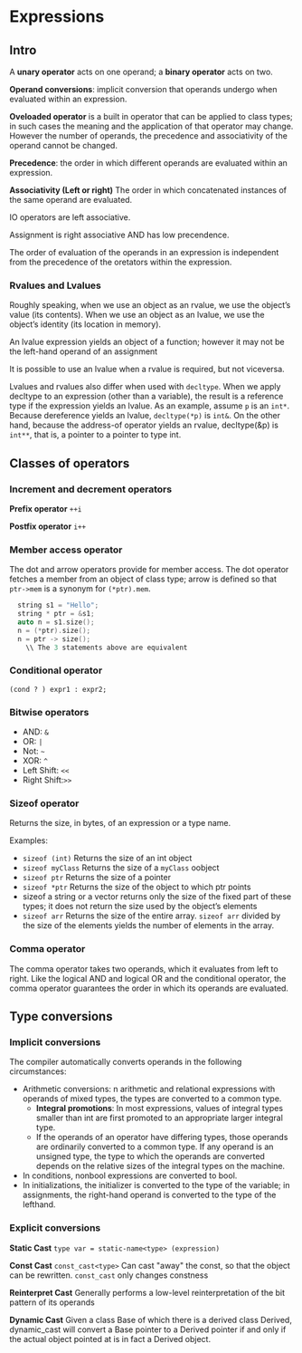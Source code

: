 
# Expressions

## Intro

A **unary operator** acts on one operand; a **binary operator** acts on two.

**Operand conversions**: implicit conversion that operands undergo when evaluated within an expression. 

**Oveloaded operator** is a built in operator that can be applied to class types; in such cases the meaning and the application of that operator may change. However the number of operands, the precedence and associativity of the operand cannot be changed.

**Precedence**: the order in which different operands are evaluated within an expression.

**Associativity (Left or right)** The order in which concatenated instances of the same operand are evaluated.

IO operators are left associative.

Assignment is right associative AND has low precendence.

The order of evaluation of the operands in an expression is independent from the precedence of the oretators within the expression.

### Rvalues and Lvalues

Roughly speaking, when we use an object as an rvalue, we use the object’s value (its contents). When we use an object as an
lvalue, we use the object’s identity (its location in memory).

An lvalue expression yields an object of a function; however it may not be the left-hand operand of an assignment
  
It is possible to use an lvalue when a rvalue is required, but not viceversa.

Lvalues and rvalues also differ when used with `decltype`. When we apply decltype to an expression (other than a variable), the result is a reference type if the expression yields an lvalue. As an example, assume `p` is an `int*`. Because dereference yields an lvalue, `decltype(*p)` is `int&`. On the other hand, because the address-of operator yields an rvalue, decltype(&p) is `int**`, that is, a pointer to a pointer to type int.

## Classes of operators

### Increment and decrement operators 

**Prefix operator** `++i`

**Postfix operator** `i++`

### Member access operator

The dot and arrow operators provide for member access. The dot operator fetches a member from an object of class type; arrow is
defined so that `ptr->mem` is a synonym for `(*ptr).mem`.

``` c++
  string s1 = "Hello";
  string * ptr = &s1;
  auto n = s1.size();
  n = (*ptr).size();
  n = ptr -> size();
    \\ The 3 statements above are equivalent
```

### Conditional operator

`(cond ? ) expr1 : expr2;`

### Bitwise operators

* AND:        `&`
* OR:         `|`
* Not:        `~`
* XOR:        `^`
* Left Shift: `<<`
* Right Shift:`>>`

### Sizeof operator

Returns the size, in bytes, of an expression or a type name.

Examples:
* `sizeof (int)`        Returns the size of an int object
* `sizeof myClass`      Returns the size of a `myClass` oobject
* `sizeof ptr`          Returns the size of a pointer
* `sizeof *ptr`         Returns the size of the object to which ptr points
* sizeof a string or a vector returns only the size of the fixed part of these types; it does not return the size used by the object’s elements
* `sizeof arr`          Returns the size of the entire array. `sizeof arr` divided by the size of the elements yields the number of elements in the array.

### Comma operator

The comma operator takes two operands, which it evaluates from left to right.
Like the logical AND and logical OR and the conditional operator, the comma
operator guarantees the order in which its operands are evaluated.

## Type conversions

### Implicit conversions

The compiler automatically converts operands in the following circumstances:
* Arithmetic conversions: n arithmetic and relational expressions with operands of mixed types, the
types are converted to a common type.
  * **Integral promotions**: In most expressions, values of integral types smaller than int are first promoted to an appropriate larger     integral type.
  * If the operands of an operator have differing types, those operands are ordinarily converted to a common type. If any operand is an unsigned type, the type to which the operands are converted depends on the relative sizes of the integral types on
    the machine.
* In conditions, nonbool expressions are converted to bool.
* In initializations, the initializer is converted to the type of the variable; in
  assignments, the right-hand operand is converted to the type of the lefthand.

### Explicit conversions

**Static Cast**
`type var = static-name<type> (expression)`

**Const Cast**
`const_cast<type>` 
Can cast "away" the const, so that the object can be rewritten. `const_cast` only changes constness

**Reinterpret Cast**
Generally performs a low-level reinterpretation of the bit pattern of its operands

**Dynamic Cast**
Given a class Base of which there is a derived class Derived, dynamic_cast will convert a Base pointer to a Derived pointer if and only if the actual object pointed at is in fact a Derived object.
